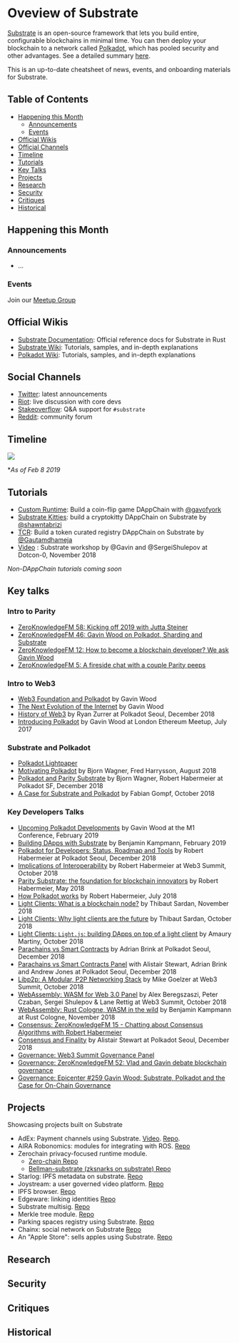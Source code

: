 # Oveview of Substrate

[Substrate](https://github.com/paritytech/substrate) is an open-source framework that lets you build entire, configurable blockchains in minimal time. You can then deploy your blockchain to a network called [Polkadot](https://github.com/paritytech/polkadot), which has pooled security and other advantages. See a detailed summary [here](https://www.parity.io/a-brief-summary-of-everything-substrate-polkadot/). 

This is an up-to-date cheatsheet of news, events, and onboarding materials for Substrate.

## Table of Contents
* [Happening this Month](#Happening-this-Month)
    * [Announcements](@Announcements)
    * [Events](#Events)
* [Official Wikis](#Official-Wikis)
* [Official Channels](#Social-Channels)
* [Timeline](#Timeline)
* [Tutorials](#Tutorials)
* [Key Talks](#Key-talks)
* [Projects](#Projects)
* [Research](#Research)
* [Security](#Security)
* [Critiques](#Critiques)
* [Historical](#Historical)

## Happening this Month
### Announcements
- ...

### Events
Join our [Meetup Group](https://www.meetup.com/parity/events/)

## Official Wikis
- [Substrate Documentation](https://crates.parity.io/): Official reference docs for Substrate in Rust
- [Substrate Wiki](https://docs.substrate.dev/docs): Tutorials, samples, and in-depth explanations
- [Polkadot Wiki](https://wiki.polkadot.network/en/latest/): Tutorials, samples, and in-depth explanations

## Social Channels
- [Twitter](https://twitter.com/ParityTech): latest announcements
- [Riot](https://riot.im/app/#/room/#watercooler:matrix.parity.io): live discussion with core devs
- [Stakeoverflow](https://stackoverflow.com/questions/tagged/substrate): Q&A support for `#substrate`
- [Reddit](https://www.reddit.com/r/dot/): community forum


## Timeline
![](https://i.imgur.com/tYt3luX.png)

**As of Feb 8 2019*

## Tutorials
- [Custom Runtime](https://docs.substrate.dev/docs/creating-a-custom-substrate-chain): Build a coin-flip game DAppChain with [@gavofyork](https://github.com/gavofyork)
- [Substrate Kitties](https://shawntabrizi.github.io/substrate-collectables-workshop/#/): build a cryptokitty DAppChain on Substrate by [@shawntabrizi](https://github.com/shawntabrizi)
- [TCR](https://docs.substrate.dev/docs/building-a-token-curated-registry-dappchain-using-substrate): Build a token curated registry DAppChain on Substrate by [@Gautamdhameja](https://github.com/gautamdhameja)
- [Video](https://www.youtube.com/watch?v=26ucTSSaqog) : Substrate workshop by @Gavin and @SergeiShulepov at Dotcon-0, November 2018

*Non-DAppChain tutorials coming soon*


## Key talks
### Intro to Parity

* [ZeroKnowledgeFM 58: Kicking off 2019 with Jutta Steiner](https://www.zeroknowledge.fm/58)
* [ZeroKnowledgeFM 46: Gavin Wood on Polkadot, Sharding and Substrate](https://www.zeroknowledge.fm/46)
* [ZeroKnowledgeFM 12: How to become a blockchain developer? We ask Gavin Wood](https://www.zeroknowledge.fm/12)
* [ZeroKnowledgeFM 5: A fireside chat with a couple Parity peeps](https://www.zeroknowledge.fm/5)

### Intro to Web3
* [Web3 Foundation and Polkadot](https://www.youtube.com/watch?v=IiNcAoiPb8k) by Gavin Wood
* [The Next Evolution of the Internet](https://www.youtube.com/watch?v=ouMK-Q9S7cc) by Gavin Wood
* [History of Web3](https://www.youtube.com/watch?v=JAyw7FWXncE) by Ryan Zurrer at Polkadot Seoul, December 2018
* [Introducing Polkadot](https://www.youtube.com/watch?v=lIghiCmHz0U) by Gavin Wood at London Ethereum Meetup, July 2017

### Substrate and Polkadot
* [Polkadot Lightpaper](https://polkadot.network/Polkadot-lightpaper.pdf)
* [Motivating Polkadot](https://www.youtube.com/watch?v=O363z8UQYLE) by Bjorn Wagner, Fred Harrysson, August 2018
* [Polkadot and Parity Substrate](https://www.youtube.com/watch?v=PoHa2p5XzUs) by Bjorn Wagner, Robert Habermeier at Polkadot SF, December 2018
* [A Case for Substrate and Polkadot](https://www.youtube.com/watch?v=jyieXzflPAk) by Fabian Gompf, October 2018

### Key Developers Talks

* [Upcoming Polkadot Developments](https://youtu.be/Opj_5ORbyXA?t=21972) by Gavin Wood at the M1 Conference, February 2019
* [Building DApps with Substrate](https://www.youtube.com/watch?v=Bamo8xjPzVc) by Benjamin Kampmann, February 2019
* [Polkadot for Developers: Status, Roadmap and Tools](https://www.youtube.com/watch?v=XbJ1ESl_Dhw) by Robert Habermeier at Polkadot Seoul, December 2018
* [Implications of Interoperability](https://www.youtube.com/watch?v=TBeGIGvC6r8) by Robert Habermeier at Web3 Summit, October 2018
* [Parity Substrate: the foundation for blockchain innovators](https://www.youtube.com/watch?v=q1zLHO7Lkuk) by Robert Habermeier, May 2018
* [How Polkadot works](https://www.youtube.com/watch?v=WXq8AnGbPkE) by Robert Habermeier, July 2018
* [Light Clients: What is a blockchain node?](https://www.youtube.com/watch?v=0vzrfCruvK8) by Thibaut Sardan, November 2018
* [Light Clients: Why light clients are the future](https://www.youtube.com/watch?v=rowrrffglSI) by Thibaut Sardan, October 2018
* [Light Clients: `Light.js`: building DApps on top of a light client](https://www.youtube.com/watch?v=Hxzzj3lJKlw) by Amaury Martiny, October 2018
* [Parachains vs Smart Contracts](https://www.youtube.com/watch?v=LRAqF-8samI) by Adrian Brink at Polkadot Seoul, December 2018
* [Parachains vs Smart Contracts Panel](https://www.youtube.com/watch?v=xpjJPuQvSu4) with Alistair Stewart, Adrian Brink and Andrew Jones at Polkadot Seoul, December 2018
* [Libp2p: A Modular, P2P Networking Stack](https://www.youtube.com/watch?v=xqVmEzsin3Y) by Mike Goelzer at Web3 Summit, October 2018
* [WebAssembly: WASM for Web 3.0 Panel](https://www.youtube.com/watch?v=H-Wz4lL3LMc) by Alex Beregszaszi, Peter Czaban, Sergei Shulepov &amp; Lane Rettig at Web3 Summit, October 2018
* [WebAssembly: Rust Cologne, WASM in the wild](https://www.youtube.com/watch?v=ULQRGXziF3s) by Benjamin Kampmann at Rust Cologne, November 2018
* [Consensus: ZeroKnowledgeFM 15 - Chatting about Consensus Algorithms with Robert Habermeier](https://www.zeroknowledge.fm/15)
* [Consensus and Finality](https://www.youtube.com/watch?v=o1eKVi5ymSY) by Alistair Stewart at Polkadot Seoul, December 2018
* [Governance: Web3 Summit Governance Panel](https://www.youtube.com/watch?v=eO3fG_1YrE4)
* [Governance: ZeroKnowledgeFM 52: Vlad and Gavin debate blockchain governance](https://www.zeroknowledge.fm/52)
* [Governance: Epicenter #259 Gavin Wood: Substrate, Polkadot and the Case for On-Chain Governance](https://www.youtube.com/watch?v=eP4mT19S_jg)

## Projects
Showcasing projects built on Substrate
- AdEx: Payment channels using Substrate. [Video](https://www.youtube.com/watch?v=1CeI6Oa1BnU). [Repo](https://github.com/AdExNetwork/adex-protocol-substrate).
- AIRA Robonomics: modules for integrating with ROS. [Repo](https://github.com/airalab/substrate-node-robonomics)
- Zerochain privacy-focused runtime module.
    - [Zero-chain Repo](https://github.com/LayerXcom/zero-chain)
    - [Bellman-substrate (zksnarks on substrate) Repo](https://github.com/LayerXcom/bellman-substrate)
- Starlog: IPFS metadata on substrate. [Repo](https://github.com/PACTCare/Starlog)
- Joystream: a user governed video platform. [Repo](https://github.com/osuketh/apple-store-substrate)
- IPFS browser. [Repo](https://github.com/Polygos/substrate-node-ipfsbrowser)
- Edgeware: linking identities [Repo](https://github.com/hicommonwealth/edge-identity)
- Substrate multisig. [Repo](https://github.com/mixbytes/substrate-module-multisig)
- Merkle tree module. [Repo](https://github.com/filiplazovic/substrate-merkle-tree)
- Parking spaces registry using Substrate. [Repo](https://github.com/yjkimjunior/ParkingSpaceSubstrate)
- Chainx: social network on Substrate [Repo](https://github.com/chainx-org/ChainX)
- An "Apple Store": sells apples using Substrate. [Repo](https://github.com/osuketh/apple-store-substrate)

## Research

## Security

## Critiques

## Historical


